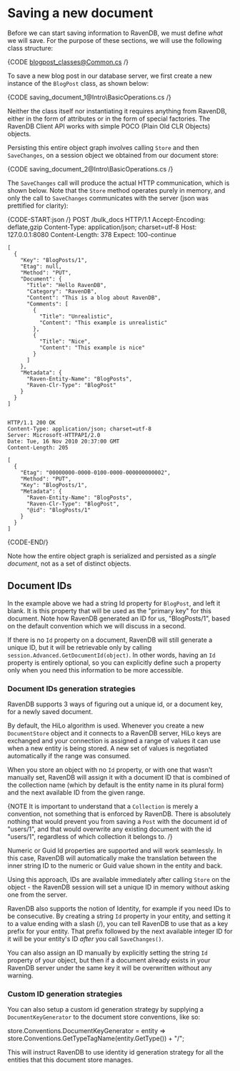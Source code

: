 # Saving a new document

Before we can start saving information to RavenDB, we must define *what* we will save. For the purpose of these sections, we will use the following class structure:

{CODE blogpost_classes@Common.cs /}
  
To save a new blog post in our database server, we first create a new instance of the `BlogPost` class, as shown below:

{CODE saving_document_1@Intro\BasicOperations.cs /}

Neither the class itself nor instantiating it requires anything from RavenDB, either in the form of attributes or in the form of special factories. The RavenDB Client API works with simple POCO (Plain Old CLR Objects) objects.

Persisting this entire object graph involves calling `Store` and then `SaveChanges`, on a session object we obtained from our document store:

{CODE saving_document_2@Intro\BasicOperations.cs /}

The `SaveChanges` call will produce the actual HTTP communication, which is shown below. Note that the `Store` method operates purely in memory, and only the call to `SaveChanges` communicates with the server (json was prettified for clarity):

{CODE-START:json /}
    POST /bulk_docs HTTP/1.1
    Accept-Encoding: deflate,gzip
    Content-Type: application/json; charset=utf-8
    Host: 127.0.0.1:8080
    Content-Length: 378
    Expect: 100-continue

    [
      {
        "Key": "BlogPosts/1",
        "Etag": null,
        "Method": "PUT",
        "Document": {
          "Title": "Hello RavenDB",
          "Category": "RavenDB",
          "Content": "This is a blog about RavenDB",
          "Comments": [
            {
              "Title": "Unrealistic",
              "Content": "This example is unrealistic"
            },
            {
              "Title": "Nice",
              "Content": "This example is nice"
            }
          ]
        },
        "Metadata": {
          "Raven-Entity-Name": "BlogPosts",
          "Raven-Clr-Type": "BlogPost"
        }
      }
    ]


    HTTP/1.1 200 OK
    Content-Type: application/json; charset=utf-8
    Server: Microsoft-HTTPAPI/2.0
    Date: Tue, 16 Nov 2010 20:37:00 GMT
    Content-Length: 205

    [
      {
        "Etag": "00000000-0000-0100-0000-000000000002",
        "Method": "PUT",
        "Key": "BlogPosts/1",
        "Metadata": {
          "Raven-Entity-Name": "BlogPosts",
          "Raven-Clr-Type": "BlogPost",
          "@id": "BlogPosts/1"
        }
      }
    ]
{CODE-END/}
	
Note how the entire object graph is serialized and persisted as a *single document*, not as a set of distinct objects.

## Document IDs

In the example above we had a string Id property for `BlogPost`, and left it blank. It is this property that will be used as the "primary key" for this document. Note how RavenDB generated an ID for us, "BlogPosts/1", based on the default convention which we will discuss in a second.

If there is no `Id` property on a document, RavenDB will still generate a unique ID, but it will be retrievable only by calling `session.Advanced.GetDocumentId(object)`. In other words, having an `Id` property is entirely optional, so you can explicitly define such a property only when you need this information to be more accessible.

### Document IDs generation strategies

RavenDB supports 3 ways of figuring out a unique id, or a document key, for a newly saved document.

By default, the HiLo algorithm is used. Whenever you create a new `DocumentStore` object and it connects to a RavenDB server, HiLo keys are exchanged and your connection is assigned a range of values it can use when a new entity is being stored. A new set of values is negotiated automatically if the range was consumed.

When you store an object with no `Id` property, or with one that wasn't manually set, RavenDB will assign it with a document ID that is combined of the collection name (which by default is the entity name in its plural form) and the next available ID from the given range.

{NOTE It is important to understand that a `Collection` is merely a convention, not something that is enforced by RavenDB. There is absolutely nothing that would prevent you from saving a `Post` with the document id of "users/1", and that would overwrite any existing document with the id "users/1", regardless of which collection it belongs to. /}

Numeric or Guid Id properties are supported and will work seamlessly. In this case, RavenDB will automatically make the translation between the inner string ID to the numeric or Guid value shown in the entity and back.

Using this approach, IDs are available immediately after calling `Store` on the object - the RavenDB session will set a unique ID in memory without asking one from the server.

RavenDB also supports the notion of Identity, for example if you need IDs to be consecutive. By creating a string `Id` property in your entity, and setting it to a value ending with a slash (/), you can tell RavenDB to use that as a key prefix for your entity. That prefix followed by the next available integer ID for it will be your entity's ID _after_ you call `SaveChanges()`.

You can also assign an ID manually by explicitly setting the string `Id` property of your object, but then if a document already exists in your RavenDB server under the same key it will be overwritten without any warning.

### Custom ID generation strategies

You can also setup a custom id generation strategy by supplying a `DocumentKeyGenerator` to the document store conventions, like so:

  store.Conventions.DocumentKeyGenerator = entity => store.Conventions.GetTypeTagName(entity.GetType()) + "/";
  
This will instruct RavenDB to use identity id generation strategy for all the entities that this document store manages.